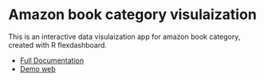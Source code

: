 # Amazon book category visulaization
This is an interactive data visulaization app for amazon book category, created with R flexdashboard.   
- [Full Documentation](https://uwmadison.app.box.com/s/7umm3fnh7ljkmqfhxlhlxb1qp2p5jf8c)  
- [Demo web](https://hannahwang.shinyapps.io/design3_dashboard/?_ga=2.19964529.898816460.1589483822-1645196062.1586740949)  
